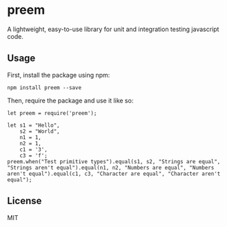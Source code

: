 # preem

A lightweight, easy-to-use library for unit and integration testing javascript code.

## Usage

First, install the package using npm:

    npm install preem --save

Then, require the package and use it like so:

    let preem = require('preem');

    let s1 = "Hello",
        s2 = "World",
        n1 = 1,
        n2 = 1,
        c1 = '3',
        c3 = 'f';
    preem.when("Test primitive types").equal(s1, s2, "Strings are equal", "Strings aren't equal").equal(n1, n2, "Numbers are equal", "Numbers aren't equal").equal(c1, c3, "Character are equal", "Character aren't equal");

## License

MIT
